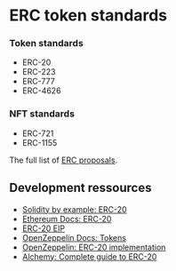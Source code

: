 # ERC token standards

### Token standards

- ERC-20
- ERC-223
- ERC-777
- ERC-4626

### NFT standards

- ERC-721
- ERC-1155

The full list of [ERC proposals](https://eips.ethereum.org/erc).

## Development ressources

- [Solidity by example: ERC-20](https://solidity-by-example.org/app/erc20/)
- [Ethereum Docs: ERC-20](https://ethereum.org/en/developers/docs/standards/tokens/erc-20/)
- [ERC-20 EIP](https://eips.ethereum.org/EIPS/eip-20)
- [OpenZeppelin Docs: Tokens](https://docs.openzeppelin.com/contracts/3.x/tokens)
- [OpenZeppelin: ERC-20 implementation](https://github.com/OpenZeppelin/openzeppelin-contracts/blob/master/contracts/token/ERC20/ERC20.sol)
- [Alchemy: Complete guide to ERC-20](https://www.alchemy.com/overviews/erc20-solidity)